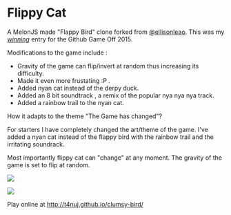 Flippy Cat
===========

A MelonJS made "Flappy Bird" clone forked from [@ellisonleao](http://github.com/ellisonleao).
This was my [*winning*](https://github.com/showcases/game-off-winners) entry for the Github Game Off 2015.

Modifications to the game include :
  - Gravity of the game can flip/invert at random thus increasing its difficulty.
  - Made it even more frustating :P . 
  - Added nyan cat instead of the derpy duck.
  - Added an 8 bit soundtrack , a remix of the popular nya nya nya track.
  - Added a rainbow trail to the nyan cat.

How it adapts to the theme "The Game has changed"?

For starters I have completely changed the art/theme of the game. I've added a nyan cat instead of the flappy bird with the rainbow trail and the irritating soundrack.

Most importantly flippy cat can "change" at any moment.
The gravity of the game is set to flip at random.  


![](https://raw.githubusercontent.com/t4nuj/clumsy-bird/gh-pages/data/img/screen1.png)

![](https://raw.githubusercontent.com/t4nuj/clumsy-bird/gh-pages/data/img/screen2.png)

Play online at http://t4nuj.github.io/clumsy-bird/
    
